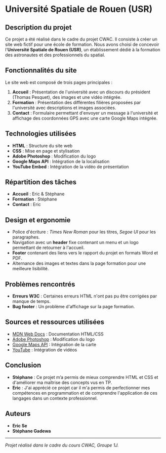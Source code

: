 # Université Spatiale de Rouen (USR)

## Description du projet
Ce projet a été réalisé dans le cadre du projet CWAC. Il consiste à créer un site web fictif pour une école de formation. Nous avons choisi de concevoir l'**Université Spatiale de Rouen (USR)**, un établissement dédié à la formation des astronautes et des professionnels du spatial.

## Fonctionnalités du site
Le site web est composé de trois pages principales :

1. **Accueil** : Présentation de l'université avec un discours du président (Thomas Pesquet), des images et une vidéo intégrée.
2. **Formation** : Présentation des différentes filières proposées par l'université avec descriptions et images associées.
3. **Contact** : Formulaire permettant d'envoyer un message à l'université et affichage des coordonnées GPS avec une carte Google Maps intégrée.

## Technologies utilisées
- **HTML** : Structure du site web
- **CSS** : Mise en page et stylisation
- **Adobe Photoshop** : Modification du logo
- **Google Maps API** : Intégration de la localisation
- **YouTube Embed** : Intégration de la vidéo de présentation

## Répartition des tâches
- **Accueil** : Eric & Stéphane
- **Formation** : Stéphane
- **Contact** : Eric

## Design et ergonomie
- Police d'écriture : *Times New Roman* pour les titres, *Segoe UI* pour les paragraphes.
- Navigation avec un **header** fixe contenant un menu et un logo permettant de retourner à l'accueil.
- **Footer** contenant des liens vers le rapport du projet en formats Word et PDF.
- Alternance des images et textes dans la page formation pour une meilleure lisibilité.

## Problèmes rencontrés
- **Erreurs W3C** : Certaines erreurs HTML n'ont pas pu être corrigées par manque de temps.
- **Bug footer** : Un problème d'affichage sur la page formation.

## Sources et ressources utilisées
- [MDN Web Docs](https://developer.mozilla.org/fr/) : Documentation HTML/CSS
- [Adobe Photoshop](https://www.adobe.com/fr/products/photoshop.html) : Modification du logo
- [Google Maps API](https://www.google.com/maps) : Intégration de la carte
- [YouTube](https://www.youtube.com/) : Intégration de vidéos

## Conclusion
- **Stéphane** : Ce projet m’a permis de mieux comprendre HTML et CSS et d'améliorer ma maîtrise des concepts vus en TP.
- **Eric** : J'ai apprécié ce projet car il m'a permis de perfectionner mes compétences en programmation et de comprendre l'application de ces langages dans un contexte professionnel.

## Auteurs
- **Eric Se**
- **Stéphane Gadewa**

---
*Projet réalisé dans le cadre du cours CWAC, Groupe 1J.*

